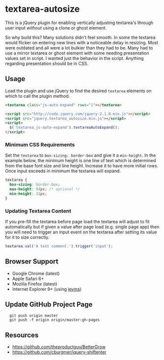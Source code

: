 # textarea-autosize

This is a jQuery plugin for enabling vertically adjusting textarea's through user input *without* using a clone or ghost element.

So why build this? Many solutions didn't feel smooth. In some the textarea would flicker on entering new lines with a noticeable delay in resizing. Most were outdated and all were a lot bulkier than they had to be. Many had to use a mirror textarea or ghost element with some needing presentation values set in script. I wanted just the behavior in the script. Anything regarding presentation should be in CSS.

## Usage

Load the plugin and use jQuery to find the desired `textarea` elements on which to call the plugin method.

```html
<textarea class="js-auto-expand" rows="1"></textarea>

<script src="http://code.jquery.com/jquery-2.1.0.min.js"></script>
<script src="jquery.textarea_autosize.min.js"></script>
<script>
  $('textarea.js-auto-expand').textareaAutoExpand();
</script>
```

### Minimum CSS Requirements

Set the `textarea` to `box-sizing: border-box` and give it a `min-height`. In the example below, the minimum height is one line of text which is determined from the base font size and line height. Increase it to have more initial rows. Once input exceeds in minimum the textarea will expand.

```css
textarea {
  box-sizing: border-box;
  max-height: 94px; /* optional */
  min-height: 31px;
}
```

### Updating Textarea Content

If you pre-fill the textarea before page load the textarea will adjust to fit automatically but if given a value after page load (e.g. single page app) then you will need to trigger an input event on the textarea after setting its value for it to size correctly.

```js
textarea.val('A test comment.').trigger('input');
```

## Browser Support

* Google Chrome (latest)
* Apple Safari 6+
* Mozilla Firefox (latest)
* Internet Explorer 9+ (using [ievms](https://github.com/xdissent/ievms))

## Update GitHub Project Page

      git push origin master
      git push -f origin origin/master:gh-pages

## Resources

* https://github.com/theproductguy/BetterGrow
* https://github.com/cburgmer/jquery-shiftenter
